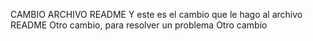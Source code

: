 CAMBIO  ARCHIVO README
Y este es el cambio que le hago al archivo README
Otro cambio, para resolver un problema
Otro cambio
